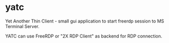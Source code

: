 yatc
====

Yet Another Thin Client - small gui application to start freerdp session to MS Terminal Server.

YATC can use FreeRDP or "2X RDP Client" as backend for RDP connection.
